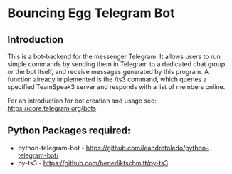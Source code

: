 # Bouncing Egg Telegram Bot

## Introduction

This is a bot-backend for the messenger Telegram. It allows users to run simple commands by sending them in Telegram to a dedicated chat group or the bot itself, and receive messages generated by this program. A function already implemented is the /ts3 command, which queries a specified TeamSpeak3 server and responds with a list of members online.

For an introduction for bot creation and usage see: https://core.telegram.org/bots

## Python Packages required:
* python-telegram-bot - https://github.com/leandrotoledo/python-telegram-bot/
* py-ts3 - https://github.com/benediktschmitt/py-ts3
